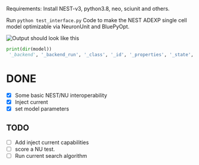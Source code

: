 Requirements: Install NEST-v3, python3.8, neo, sciunit and others.

Run
```python test_interface.py```
Code to make the NEST ADEXP single cell model optimizable via NeuronUnit and BluePyOpt.


![Output should look like this](https://github.com/russelljjarvis/NESTNeuronUnit/blob/master/NU_NEST.png)
```python
print(dir(model))
 '_backend', '_backend_run', '_class', '_id', '_properties', '_state', '_url', 'capabilities', 'check', 'check_params', 'check_run_params', 'curr_method', 'describe', 'description', 'dict_hash', 'extra_capability_checks', 'failed_extra_capabilities', 'get_backend', 'get_capabilities', 'get_membrane_potential', 'get_remote', 'get_remote_url', 'get_repo', 'get_spike_count', 'get_spike_train', 'get_version', 'hash', 'id', 'inject_square_current', 'is_match', 'json', 'model', 'name', 'nest', 'params', 'properties', 'raw_props', 'remote_url', 'reset_default_run_params', 'reset_run_params', 'run', 'run_args', 'set_attrs', 'set_backend', 'set_default_run_params', 'set_run_params', 'source_check', 'state', 'times', 'unimplemented', 'unpicklable', 'url', 'use_default_run_params', 'vM', 'verbose', 'version', 'voltmeter']

```

# DONE

- [x] Some basic NEST/NU interoperability
- [x] Inject current
- [x] set model parameters

## TODO
- [ ] Add inject current capabilities
- [ ] score a NU test.
- [ ] Run current search algorithm
